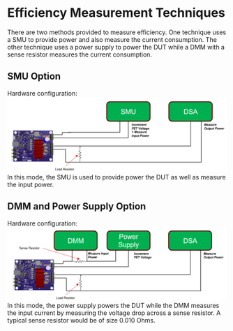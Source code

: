 # Efficiency Measurement Techniques

There are two methods provided to measure efficiency. One technique uses a SMU to provide power and also measure the current consumption. The other technique uses a power supply to power the DUT while a DMM with a sense resistor measures the current consumption.

## SMU Option

Hardware configuration: ![Efficiency SMU Setup](../meas-images/efficiency-smu-option.png)
In this mode, the SMU is used to provide power the DUT as well as measure the input power.

## DMM and Power Supply Option

Hardware configuration: ![Efficiency DMM Setup](../meas-images/efficiency-dmm-option.png)
In this mode, the power supply powers the DUT while the DMM measures the input current by measuring the voltage drop across a sense resistor. A typical sense resistor would be of size 0.010 Ohms.
